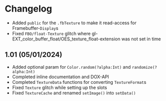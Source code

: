 Changelog
=========

* Added `public` for the `.fbTexture` to make it read-access for Framebuffer-`Display`s
* Fixed `FBO/float-Texture` glitch where gl-EXT_color_buffer_float/OES_texture_float-extension was not set in time


1.01 (05/01/2024)
-----------------
* Added optional param for `Color.random(?alpha:Int)` and `randomize(?alpha:Int)`
* Completed inline documentation and DOX-API
* Completed `TextureData` functions for converting `TextureFormat`s
* Fixed `Texture` glitch while setting up the slots
* Fixed `TextureCache` and renamed `setImage()` into `setData()`
